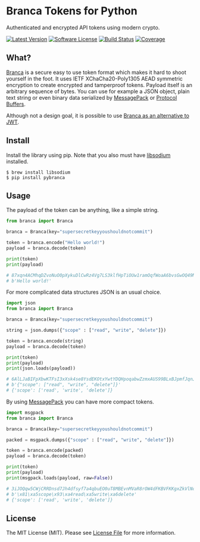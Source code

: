 #  Branca Tokens for Python

Authenticated and encrypted API tokens using modern crypto.


[![Latest Version](https://img.shields.io/pypi/v/pybranca.svg?style=flat-square)](https://pypi.org/project/pybranca/)
[![Software License](https://img.shields.io/badge/license-MIT-brightgreen.svg?style=flat-square)](LICENSE.md)
[![Build Status](https://img.shields.io/travis/tuupola/branca-python/master.svg?style=flat-square)](https://travis-ci.org/tuupola/branca-python)
[![Coverage](https://img.shields.io/codecov/c/github/tuupola/branca-python.svg?style=flat-square)](https://codecov.io/github/tuupola/branca-python)

## What?

[Branca](https://github.com/tuupola/branca-spec/) is a secure easy to use token format which makes it hard to shoot yourself in the foot. It uses IETF XChaCha20-Poly1305 AEAD symmetric encryption to create encrypted and tamperproof tokens. Payload itself is an arbitrary sequence of bytes. You can use for example a JSON object, plain text string or even binary data serialized by [MessagePack](http://msgpack.org/) or [Protocol Buffers](https://developers.google.com/protocol-buffers/).

Although not a design goal, it is possible to use [Branca as an alternative to JWT](https://appelsiini.net/2017/branca-alternative-to-jwt/).

## Install

Install the library using pip. Note that you also must have [libsodium](https://download.libsodium.org/doc/) installed.

```
$ brew install libsodium
$ pip install pybranca
```

## Usage

The payload of the token can be anything, like a simple string.

```python
from branca import Branca

branca = Branca(key="supersecretkeyyoushouldnotcommit")

token = branca.encode("Hello world!")
payload = branca.decode(token)

print(token)
print(payload)

# 87xqn4ACMhqDZvoNuO0pXykuDlCwRz4Vg7LS3klfHpTiOUw1ramOqfWoaA6bvsGwOQ49MDFOERU0T
# b'Hello world!'
```

For more complicated data structures JSON is an usual choice.

```python
import json
from branca import Branca

branca = Branca(key="supersecretkeyyoushouldnotcommit")

string = json.dumps({"scope" : ["read", "write", "delete"]})

token = branca.encode(string)
payload = branca.decode(token)

print(token)
print(payload)
print(json.loads(payload))

# 6AlLJaBIFpXbwKTFsI3xXsk4se8YsdEKOtxYwtYDQHpoqabwZzmxAUS99BLxBJpmfJqnJ9VvzJYO1FXfsX78d0YsvTe43opYbUPgUao0EGV5qBli
# b'{"scope": ["read", "write", "delete"]}'
# {'scope': ['read', 'write', 'delete']}
```

By using [MessagePack](https://msgpack.org/) you can have more compact tokens.

```python
import msgpack
from branca import Branca

branca = Branca(key="supersecretkeyyoushouldnotcommit")

packed = msgpack.dumps({"scope" : ["read", "write", "delete"]})

token = branca.encode(packed)
payload = branca.decode(token)

print(token)
print(payload)
print(msgpack.loads(payload, raw=False))

# 3iJOQqw5CWjCRRDnsd7Jh4dfsyf7a4qbuEO0uT8MBEvnMVaR8rOW4dFKBVFKKgxZkVlNchGJSIgPdHtHIM4rF4mZYsriTE37
# b'\x81\xa5scope\x93\xa4read\xa5write\xa6delete'
# {'scope': ['read', 'write', 'delete']}
```

## License

The MIT License (MIT). Please see [License File](LICENSE.txt) for more information.